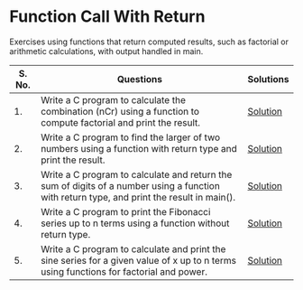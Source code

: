 # Function Call With Return

Exercises using functions that return computed results, such as factorial or arithmetic calculations, with output handled in main.

| S. No. | Questions | Solutions |
|---|---|---|
| 1. | Write a C program to calculate the combination (nCr) using a function to compute factorial and print the result. | [Solution]() |
| 2. | Write a C program to find the larger of two numbers using a function with return type and print the result. | [Solution]() |
| 3. | Write a C program to calculate and return the sum of digits of a number using a function with return type, and print the result in main(). | [Solution]() |
| 4. | Write a C program to print the Fibonacci series up to n terms using a function without return type. | [Solution]() |
| 5. | Write a C program to calculate and print the sine series for a given value of x up to n terms using functions for factorial and power. | [Solution]() |
